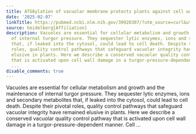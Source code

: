 ```yaml
---
title: ATG8ylation of vacuolar membrane protects plants against cell wall damage
date: '2025-02-07'
linkTitle: https://pubmed.ncbi.nlm.nih.gov/39920307/?utm_source=curl&utm_medium=rss&utm_campaign=pubmed-2&utm_content=1FakS-2QOkCT8HsMOQP1bCRQ4YzyumYOmxmF0moLsQ3dFB1E9V&fc=20220326224207&ff=20250208170418&v=2.18.0.post9+e462414
source: heidelberg[Affiliation]
description: Vacuoles are essential for cellular metabolism and growth and the maintenance
  of internal turgor pressure. They sequester lytic enzymes, ions and secondary metabolites
  that, if leaked into the cytosol, could lead to cell death. Despite their pivotal
  roles, quality control pathways that safeguard vacuolar integrity have remained
  elusive in plants. Here we describe a conserved vacuolar quality control pathway
  that is activated upon cell wall damage in a turgor-pressure-dependent manner. Cell
  ...
disable_comments: true
---
```

Vacuoles are essential for cellular metabolism and growth and the maintenance of internal turgor pressure. They sequester lytic enzymes, ions and secondary metabolites that, if leaked into the cytosol, could lead to cell death. Despite their pivotal roles, quality control pathways that safeguard vacuolar integrity have remained elusive in plants. Here we describe a conserved vacuolar quality control pathway that is activated upon cell wall damage in a turgor-pressure-dependent manner. Cell ...